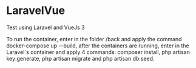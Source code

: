 # LaravelVue
Test using Laravel and VueJs 3

To run the container, enter in the folder /back and apply the command docker-compose up --build, after the containers are running, enter in the Laravel´s container and apply 4 commands: composer install, php artisan key:generate, php artisan migrate and php artisan db:seed.
